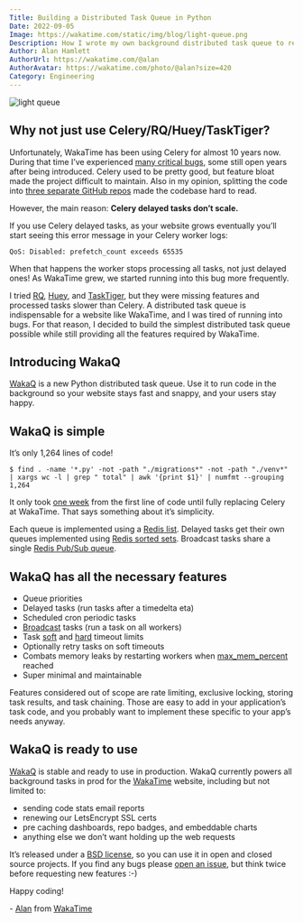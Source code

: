 ```yaml
---
Title: Building a Distributed Task Queue in Python
Date: 2022-09-05
Image: https://wakatime.com/static/img/blog/light-queue.png
Description: How I wrote my own background distributed task queue to replace Celery at WakaTime.
Author: Alan Hamlett
AuthorUrl: https://wakatime.com/@alan
AuthorAvatar: https://wakatime.com/photo/@alan?size=420
Category: Engineering
---
```


<img src="https://wakatime.com/static/img/blog/light-queue.png" class="img-responsive" alt="light queue" />

## Why not just use Celery/RQ/Huey/TaskTiger?

Unfortunately, WakaTime has been using Celery for almost 10 years now.
During that time I’ve experienced [many critical bugs][celery issues], some still open years after being introduced.
Celery used to be pretty good, but feature bloat made the project difficult to maintain.
Also in my opinion, splitting the code into [three separate GitHub repos][celery changes] made the codebase hard to read.

However, the main reason:
**Celery delayed tasks don’t scale.**

If you use Celery delayed tasks, as your website grows eventually you’ll start seeing this error message in your Celery worker logs:

    QoS: Disabled: prefetch_count exceeds 65535

When that happens the worker stops processing all tasks, not just delayed ones!
As WakaTime grew, we started running into this bug more frequently.

I tried [RQ][rq], [Huey][huey], and [TaskTiger][tasktiger], but they were missing features and processed tasks slower than Celery.
A distributed task queue is indispensable for a website like WakaTime, and I was tired of running into bugs.
For that reason, I decided to build the simplest distributed task queue possible while still providing all the features required by WakaTime.

## Introducing WakaQ

[WakaQ][wakaq] is a new Python distributed task queue.
Use it to run code in the background so your website stays fast and snappy, and your users stay happy.

## WakaQ is simple

It’s only 1,264 lines of code!

    $ find . -name '*.py' -not -path "./migrations*" -not -path "./venv*" | xargs wc -l | grep " total" | awk '{print $1}' | numfmt --grouping
    1,264

It only took [one week][wakaq first commit] from the first line of code until fully replacing Celery at WakaTime.
That says something about it’s simplicity.

Each queue is implemented using a [Redis list][redis lists].
Delayed tasks get their own queues implemented using [Redis sorted sets][redis sorted sets].
Broadcast tasks share a single [Redis Pub/Sub queue][redis pubsub].

## WakaQ has all the necessary features

* Queue priorities
* Delayed tasks (run tasks after a timedelta eta)
* Scheduled cron periodic tasks
* [Broadcast][broadcast] tasks (run a task on all workers)
* Task [soft][soft timeout] and [hard][hard timeout] timeout limits
* Optionally retry tasks on soft timeouts
* Combats memory leaks by restarting workers when [max\_mem\_percent][max mem] reached
* Super minimal and maintainable

Features considered out of scope are rate limiting, exclusive locking, storing task results, and task chaining.
Those are easy to add in your application’s task code, and you probably want to implement these specific to your app’s needs anyway.

## WakaQ is ready to use

[WakaQ][wakaq] is stable and ready to use in production.
WakaQ currently powers all background tasks in prod for the [WakaTime][wakatime] website, including but not limited to:

* sending code stats email reports
* renewing our LetsEncrypt SSL certs
* pre caching dashboards, repo badges, and embeddable charts
* anything else we don’t want holding up the web requests

It’s released under a [BSD license][license], so you can use it in open and closed source projects.
If you find any bugs please [open an issue][wakaq issues], but think twice before requesting new features :-)

Happy coding!

\- [Alan][alan] from [WakaTime][wakatime]


[celery issues]: https://github.com/celery/celery/issues?q=author%3Aalanhamlett
[celery changes]: https://docs.celeryq.dev/en/2.5-archived/changelog.html
[rq]: https://github.com/rq/rq
[huey]: https://github.com/coleifer/huey
[tasktiger]: https://github.com/closeio/tasktiger
[wakaq]: https://github.com/wakatime/wakaq
[broadcast]: https://github.com/wakatime/wakaq/blob/761d08f06d7d88941491e48d1cb524a1c35788ad/wakaq/task.py#L47
[soft timeout]: https://github.com/wakatime/wakaq/blob/761d08f06d7d88941491e48d1cb524a1c35788ad/wakaq/exceptions.py#L8
[hard timeout]: https://github.com/wakatime/wakaq/blob/761d08f06d7d88941491e48d1cb524a1c35788ad/wakaq/worker.py#L370
[max mem]: https://github.com/wakatime/wakaq/blob/a11d22b6a743e4fb0e220673085297bdc4aab710/wakaq/worker.py#L339
[wakaq first commit]: https://github.com/wakatime/wakaq/commits/main?after=a11d22b6a743e4fb0e220673085297bdc4aab710+104&branch=main&qualified_name=refs%2Fheads%2Fmain
[redis lists]: https://redis.io/docs/data-types/lists/
[redis sorted sets]: https://redis.io/docs/data-types/sorted-sets/
[redis pubsub]: https://redis.io/docs/manual/pubsub/
[wakatime]: https://wakatime.com/
[license]: https://github.com/wakatime/wakaq/blob/main/LICENSE
[wakaq issues]: https://github.com/wakatime/wakaq/issues
[alan]: https://wakatime.com/@alan
